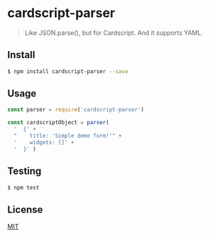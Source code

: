 # cardscript-parser

> Like JSON.parse(), but for Cardscript. And it supports YAML.

## <a name="install"></a>Install
```bash
$ npm install cardscript-parser --save
```

## <a name="usage"></a>Usage

```javascript
const parser = require('cardscript-parser')

const cardscriptObject = parser(
  '  {' +
  "    title: 'Simple demo form!'" +
  '    widgets: []' +
  '  }' )

```

## <a name="test"></a>Testing

```bash
$ npm test
```

## <a name="license"></a>License
[MIT](https://github.com/wmfs/cardscript/blob/master/LICENSE)
